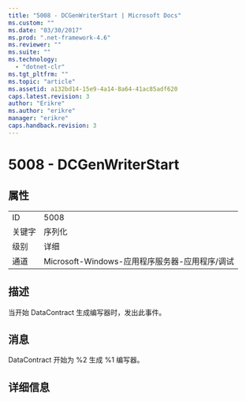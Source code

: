 ```yaml
---
title: "5008 - DCGenWriterStart | Microsoft Docs"
ms.custom: ""
ms.date: "03/30/2017"
ms.prod: ".net-framework-4.6"
ms.reviewer: ""
ms.suite: ""
ms.technology: 
  - "dotnet-clr"
ms.tgt_pltfrm: ""
ms.topic: "article"
ms.assetid: a132bd14-15e9-4a14-8a64-41ac85adf620
caps.latest.revision: 3
author: "Erikre"
ms.author: "erikre"
manager: "erikre"
caps.handback.revision: 3
---
```

# 5008 - DCGenWriterStart
## 属性  
  
|||  
|-|-|  
|ID|5008|  
|关键字|序列化|  
|级别|详细|  
|通道|Microsoft\-Windows\-应用程序服务器\-应用程序\/调试|  
  
## 描述  
 当开始 DataContract 生成编写器时，发出此事件。  
  
## 消息  
 DataContract 开始为 %2 生成 %1 编写器。  
  
## 详细信息